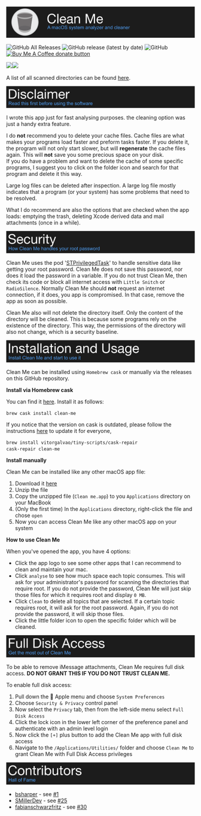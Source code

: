 ![Clean Me header](resources/Header.png)

![GitHub All Releases](https://img.shields.io/github/downloads/Kevin-De-Koninck/Clean-Me/total?style=for-the-badge)
![GitHub release (latest by date)](https://img.shields.io/github/v/release/Kevin-De-Koninck/Clean-Me?style=for-the-badge)
![GitHub](https://img.shields.io/github/license/Kevin-De-Koninck/Clean-Me?style=for-the-badge)
<a href="https://ko-fi.com/koninck" title="Donate to this project using Buy Me A Coffee"><img src="https://img.shields.io/badge/Donate-buy%20me%20a%20coffee-blue.svg?style=for-the-badge" alt="Buy Me A Coffee donate button" /></a>

<img src="https://github.com/Kevin-De-Koninck/Clean-Me/blob/master/resources/Cleam-Me-image1.png?raw=true" width="400" /><img src="https://github.com/Kevin-De-Koninck/Clean-Me/blob/master/resources/Cleam-Me-image2.png?raw=true" width="400" />

A list of all scanned directories can be found [here](https://github.com/Kevin-De-Koninck/Clean-Me/blob/master/Clean%20Me/Paths.swift#L11-L31).

![Disclaimer](resources/Disclaimer.png)

I wrote this app just for fast analysing purposes. the cleaning option was just a handy extra feature.

I do **not** recommend you to delete your cache files. Cache files are what makes your programs load faster and preform tasks faster. If you delete it, the program will not only start slower, but will **regenerate** the cache files again. This will **not** save you some precious space on your disk.  
If you do have a problem and want to delete the cache of some specific programs, I suggest you to click on the folder icon and search for that program and delete it this way.

Large log files can be deleted after inspection. A large log file mostly indicates that a program (or your system) has some problems that need to be resolved.

What I do recommend are also the options that are checked when the app loads: emptying the trash, deleting Xcode derived data and mail attachments (once in a while).

![Security](resources/Security.png)

Clean Me uses the pod '[STPrivilegedTask](https://github.com/sveinbjornt/STPrivilegedTask)' to handle sensitive data like getting your root password. Clean Me does not save this password, nor does it load the password in a variable.
If you do not trust Clean Me, then check its code or block all internet access with `Little Snitch` or `RadioSilence`.
Normally Clean Me should **not** request an internet connection, if it does, you app is compromised. In that case, remove the app as soon as possible.

Clean Me also will not delete the directory itself. Only the content of the directory will be cleaned. This is because some programs rely on the existence of the directory. This way, the permissions of the directory will also not change, which is a security baseline.

![Installation and Usage](resources/InstallationandUsage.png)

Clean Me can be installed using `Homebrew cask` or manually via the releases on this GitHub repository.

**Install via Homebrew cask**

You can find it [here](https://formulae.brew.sh/cask/clean-me). Install it as follows:
```
brew cask install clean-me
```
If you notice that the version on cask is outdated, please follow the instructions [here](https://github.com/Homebrew/homebrew-cask/blob/master/CONTRIBUTING.md#updating-a-cask) to update it for everyone,
``` bash
brew install vitorgalvao/tiny-scripts/cask-repair
cask-repair clean-me
```

**Install manually**

Clean Me can be installed like any other macOS app file:
1. Download it [here](https://github.com/Kevin-De-Koninck/Clean-Me/releases/download/v1.4.2/Clean.Me.app.zip)
2. Unzip the file
3. Copy the unzipped file (`Clean me.app`) to you `Applications` directory on your MacBook
4. (Only the first time) In the `Applications` directory, right-click the file and chose `open`
5. Now you can access Clean Me like any other macOS app on your system

**How to use Clean Me**

When you've opened the app, you have 4 options:
- Click the app logo to see some other apps that I can recommend to clean and maintain your mac.
- Click `analyse` to see how much space each topic consumes. This will ask for your administrator's password for scanning the directories that require root. If you do not provide the password, Clean Me will just skip those files for which it requires root and display `0 MB`.
- Click `Clean` to delete all topics that are selected. If a certain topic requires root, it will ask for the root password. Again, if you do not provide the password, it will skip those files.
- Click the little folder icon to open the specific folder which will be cleaned.

![Full Disk Access](resources/FullDiskAccess.png)

To be able to remove iMessage attachments, Clean Me requires full disk access. **DO NOT GRANT THIS IF YOU DO NOT TRUST CLEAN ME.**

To enable full disk access:
1. Pull down the  Apple menu and choose `System Preferences`
2. Choose `Security & Privacy` control panel
3. Now select the `Privacy` tab, then from the left-side menu select `Full Disk Access`
4. Click the lock icon in the lower left corner of the preference panel and authenticate with an admin level login
5. Now click the `[+]` plus button to add the Clean Me app with full disk access
6. Navigate to the `/Applications/Utilities/` folder and choose `Clean Me` to grant Clean Me with Full Disk Access privileges

![Contributors](resources/Contributors.png)

- [bsharper](https://github.com/bsharper) - see [#1](https://github.com/Kevin-De-Koninck/Clean-Me/issues/1)
- [SMillerDev](https://github.com/SMillerDev) - see [#25](https://github.com/Kevin-De-Koninck/Clean-Me/pull/25)
- [fabianschwarzfritz](https://github.com/fabianschwarzfritz) - see [#30](https://github.com/Kevin-De-Koninck/Clean-Me/pull/30)
